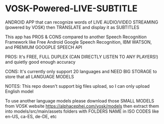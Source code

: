 # VOSK-Powered-LIVE-SUBTITLE
ANDROID APP that can recognize words of LIVE AUDIO/VIDEO STREAMING (powered by VOSK) then TRANSLATE and display it as SUBTITLES

This app has PROS & CONS compared to another Speech Recognition Framework like Free Android Google Speech Recognition, IBM WATSON, and PREMIUM GOOGPLE SPEECH API

PROS:
It's FREE, FULL DUPLEX (CAN DIRECTLY LISTEN TO ANY PLAYERS!) and quietly good enough accuracy

CONS:
It's currently only support 20 languages and NEED BIG STORAGE to store that all LANGUAGE MODELS

NOTES:
This repo doesn't support big files upload, so I can only upload English model

To use another language models please download those SMALL MODELS from VOSK website https://alphacephei.com/vosk/models
then extract them into models/src/main/assets folders with FOLDERS NAME in ISO CODES like en-US, ca-ES, de-DE, etc
